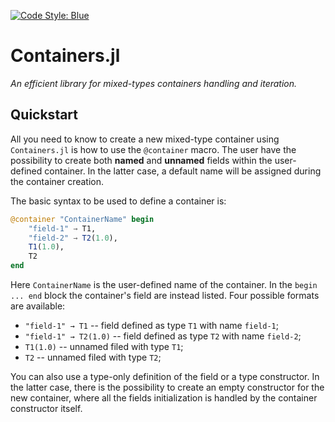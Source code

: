 [![Code Style: Blue](https://img.shields.io/badge/code%20style-blue-4495d1.svg)](https://github.com/invenia/BlueStyle)

# Containers.jl

*An efficient library for mixed-types containers handling and iteration.*

## Quickstart

All you need to know to create a new mixed-type container using `Containers.jl` is how to use
the `@container` macro. The user have the possibility to create both **named** and **unnamed**
fields within the user-defined container. In the latter case, a default name will be assigned
during the container creation.

The basic syntax to be used to define a container is:

```julia
@container "ContainerName" begin
    "field-1" → T1,
    "field-2" → T2(1.0),
    T1(1.0),
    T2
end
```

Here `ContainerName` is the user-defined name of the container.
In the `begin ... end` block the container's field are instead listed.
Four possible formats are available:

- `"field-1" → T1` -- field defined as type `T1` with name `field-1`;
- `"field-1" → T2(1.0)` -- field defined as type `T2` with name `field-2`;
- `T1(1.0)` -- unnamed filed with type `T1`;
- `T2` -- unnamed filed with type `T2`;

You can also use a type-only definition of the field or a type constructor.
In the latter case, there is the possibility to create an empty constructor for the new
container, where all the fields initialization is handled by the container constructor itself.
